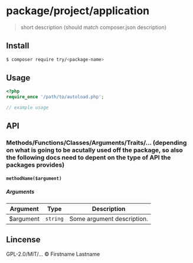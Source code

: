 # package/project/application

> short description (should match composer.json description)

## Install

```bash
$ composer require try/<package-name>
```

## Usage

```php
<?php
require_once '/path/to/autoload.php';

// example usage
```

## API

### Methods/Functions/Classes/Arguments/Traits/... (depending on what is going to be acutally used off the package, so also the following docs need to depent on the type of API the packages provides)

#### `methodName($argument)`

##### Arguments

| Argument | Type | Description |
|---|---|---|
| $argument | `string` | Some argument description. |

## Lincense

GPL-2.0/MIT/... © Firstname Lastname